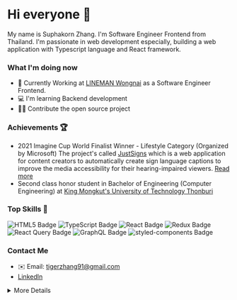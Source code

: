# Hi everyone 👋
My name is Suphakorn Zhang. I'm Software Engineer Frontend from Thailand. I'm passionate in web development especially, building a web application with Typescript language and React framework.

### What I'm doing now 

- 💼 Currently Working at [LINEMAN Wongnai](https://lmwn.com/) as a Software Engineer Frontend.
- 💻 I'm learning Backend development
- 🧑‍💻 Contribute the open source project

### Achievements 🏆
- 2021 Imagine Cup World Finalist Winner - Lifestyle Category (Organized by Microsoft)
  The project's called [JustSigns](https://www.justsigns.co/) which is a web application for content creators to automatically create sign language captions to improve the media accessibility for their hearing-impaired viewers. [Read more](https://imaginecup.microsoft.com/en-us/Team/a34c7ed1-2c4a-4519-be94-4bac00e0d11b)
- Second class honor student in Bachelor of Engineering (Computer Engineering) at [King Mongkut's University of Technology Thonburi](https://www.kmutt.ac.th/en/)

### Top Skills 💪
![HTML5 Badge](https://img.shields.io/badge/HTML5-E34F26?logo=html5&logoColor=fff&style=flat)
![TypeScript Badge](https://img.shields.io/badge/TypeScript-3178C6?logo=typescript&logoColor=fff&style=flat)
![React Badge](https://img.shields.io/badge/React-61DAFB?logo=react&logoColor=000&style=flat)
![Redux Badge](https://img.shields.io/badge/Redux-764ABC?logo=redux&logoColor=fff&style=flat)
![React Query Badge](https://img.shields.io/badge/React%20Query-FF4154?logo=reactquery&logoColor=fff&style=flat)
![GraphQL Badge](https://img.shields.io/badge/GraphQL-E10098?logo=graphql&logoColor=fff&style=flat)
![styled-components Badge](https://img.shields.io/badge/styled--components-DB7093?logo=styledcomponents&logoColor=fff&style=flat)

### Contact Me
- ✉️ Email: tigerzhang91@gmail.com
- [LinkedIn](https://www.linkedin.com/in/suphakorn-zhang-4b1761195/)

<details>
<summary>
More Details
</summary>

### Technologies that I've experience
![npm Badge](https://img.shields.io/badge/npm-CB3837?logo=npm&logoColor=fff&style=flat)
![Next.js Badge](https://img.shields.io/badge/Next.js-000?logo=nextdotjs&logoColor=fff&style=flat)
![Jest Badge](https://img.shields.io/badge/Jest-C21325?logo=jest&logoColor=fff&style=flat)
![Node.js Badge](https://img.shields.io/badge/Node.js-393?logo=nodedotjs&logoColor=fff&style=flat)
![Go Badge](https://img.shields.io/badge/Go-00ADD8?logo=go&logoColor=fff&style=flat)
![Git Badge](https://img.shields.io/badge/Git-F05032?logo=git&logoColor=fff&style=flat)
![GitLab Badge](https://img.shields.io/badge/GitLab-FC6D26?logo=gitlab&logoColor=fff&style=flat)
![Jira Software Badge](https://img.shields.io/badge/Jira%20Software-0052CC?logo=jirasoftware&logoColor=fff&style=flat)
![Microsoft Azure Badge](https://img.shields.io/badge/Microsoft%20Azure-0078D4?logo=microsoftazure&logoColor=fff&style=flat)

</details>
